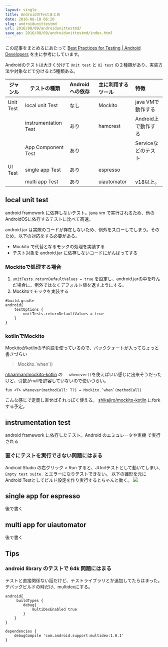 ```yaml
---
layout: single
title: AndroidのTestまとめ
date: 2016-08-10 06:20
slug: androidunittestmd
url: 2016/08/09/androidunittestmd/
save_as: 2016/08/09/androidunittestmd/index.html
---
```


この記事をまとめるにあたって
[Best Practices for Testing | Android Developers](https://developer.android.com/training/testing/index.html) を主に参考にしています。

Androidのテストは大きく分けて `Unit test` と `UI test` の２種類があり、実装方法や対象などで分けると5種類ある。

|ジャンル| テストの種類  | Androidへの依存 | 主に利用するツール|特徴|
|-|-|:-|:-|:-|
|Unit Test| local unit Test   | なし | Mockito|java VMで動作する|
|         | instrumentation Test| あり | hamcrest|Android上で動作する|
||App Component Test|あり||Serviceなどのテスト|
|UI Test  | single app Test| あり | espresso||
|         | multi app Test| あり | uiautomator|v18以上。|



## local unit test
android framework に依存しないテスト。java vm で実行されるため、他のAndroidOSに依存するテストに比べて高速。

android.jar は実際のコードが存在しないため、例外をスローしてしまう。そのため、以下の対応をする必要がある。

* Mockito で代替となるモックの処理を実装する
* テスト対象を android.jar に依存しないコードにがんばってする

### Mockitoで処理する場合

1. `unitTests.returnDefaultValues = true` を設定し、android.jarの中を呼んだ場合に、例外ではなくデフォルト値を返すようにする。
2. Mockitoでモックを実装する

```
#build.gradle
android{
    testOptions {
        unitTests.returnDefaultValues = true
    }
}
```

### kotlinでMockito

Mockitoがkotlinの予約語を使っているので、バッククォートが入ってちょっと書きづらい

>    Mockito.\`when\`()

[nhaarman/mockito-kotlin](github.com/nhaarman/mockito-kotlin) の`   whenever()`を使えばいい感じに出来そうだったけど、引数がnullを許容していないので使いづらい。

```
fun <T> whenever(methodCall: T?) = Mockito.`when`(methodCall)
```
こんな感じで定義し直せばそれっぽく使える。
[shikajiro/mockito-kotlin](github.com/shikajiro/mockito-kotlin) にfork する予定。


## instrumentation test
android framework に依存したテスト。Android のエミュレータや実機 で実行される

### 直ぐにテストを実行できない問題にはまる
Android Studio の右クリック > Run すると、JUnitテストとして動いてしまい、 `Empty test suite.` とエラーになりテストできない。
以下の雛形を元に Android Testとしてビルド設定を作り実行するとちゃんと動く。
![](/assets/Screen_Shot_2016-08-16_at_6_27_14.png)


## single app for espresso

後で書く

## multi app for uiautomator

後で書く

## Tips

### android library のテストで 64k 問題にはまる

テストと直接関係ない話だけど、テストライブラリとか追加してたらはまった。デバッグビルドの時だけ、multidexにする。

```
android{
     buildTypes {
        debug{
            multiDexEnabled true
        }
    }
}

dependencies {
    debugCompile 'com.android.support:multidex:1.0.1'
}
```
